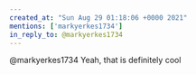 ```yaml
---
created_at: "Sun Aug 29 01:18:06 +0000 2021"
mentions: ['markyerkes1734']
in_reply_to: @markyerkes1734
---
```


@markyerkes1734 Yeah, that is definitely cool